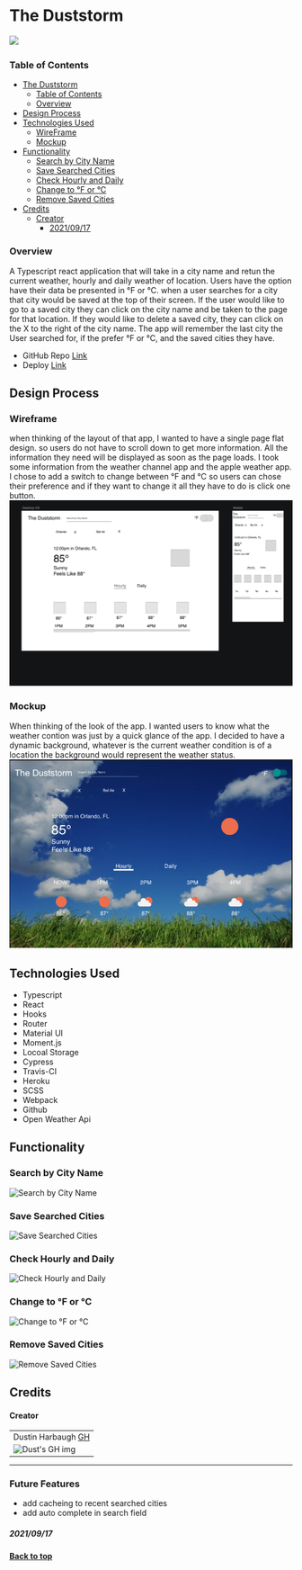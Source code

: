 # The Duststorm
![](https://media.giphy.com/media/hNWrYN0XxNFuV4CTMg/giphy.gif?cid=790b761166833bfe43d4af292b15b5d29234dd4f30698b2d&rid=giphy.gif&ct=g)
### Table of Contents
  - [The Duststorm](#The-Duststorm)
    - [Table of Contents](#table-of-contents)
    - [Overview](#overview)
  - [Design Process](#design-process)
  - [Technologies Used](#technologies-used)
    - [WireFrame](#wireframe)
    - [Mockup](#Mockup)
  - [Functionality](#functionality)
    - [Search by City Name](#Search-by-City-Name)
    - [Save Searched Cities](#Save-Searched-Cities)
    - [Check Hourly and Daily](#Check-Hourly-and-Daily)
    - [Change to °F or °C](#Change-to-°F-or-°C)
    - [Remove Saved Cities](#Remove-Saved-Cities)
  - [Credits](#credits)
      - [Creator](#creator)
        - [2021/09/17](#20210917)

### Overview
A Typescript react application that will take in a city name and retun the current weather, hourly and daily weather of location. Users have the option have their data be presented in °F or °C. when a user searches for a city that city would be saved at the top of their screen. If the user would like to go to a saved city they can click on the city name and be taken to the page for that location. If they would like to delete a saved city, they can click on the X to the right of the city name. The app will remember the last city the User searched for, if the prefer °F or °C, and the saved cities they have.


 - GitHub Repo [Link](https://github.com/Thee-Dust/weather-app)
 - Deploy [Link](https://the-duststorm.herokuapp.com/)


## Design Process

### Wireframe
when thinking of the layout of that app, I wanted to have a single page flat design. so users do not have to scroll down to get more information. All the information they need will be displayed as soon as the page loads. I took some information from the weather channel app and the apple weather app. I chose to add a switch to change between °F and °C so users can chose their preference and if they want to change it all they have to do is click one button.
  <img src='./Sketch/Wireframe.png' />
  
### Mockup
  When thinking of the look of the app. I wanted users to know what the weather contion was just by a quick glance of the app. I decided to have a dynamic background, whatever is the current weather condition is of a location the background would represent the weather status. 
  <img src='./Sketch/Mockup.png' />

## Technologies Used
- Typescript
- React
- Hooks
- Router
- Material UI
- Moment.js
- Locoal Storage
- Cypress
- Travis-CI 
- Heroku
- SCSS
- Webpack
- Github
- Open Weather Api


## Functionality
### Search by City Name
![Search by City Name](https://media.giphy.com/media/c9X8z5oD7W6TIHgl1n/giphy.gif)
### Save Searched Cities
![Save Searched Cities](https://media.giphy.com/media/elwLbUop1xODNC2gAT/giphy.gif)
### Check Hourly and Daily
![Check Hourly and Daily](https://media.giphy.com/media/pTei7tFFvzv5Wotcyv/giphy.gif)
### Change to °F or °C
![Change to °F or °C](https://media.giphy.com/media/CKrvxze6yptWR7l6GC/giphy.gif)
### Remove Saved Cities
![Remove Saved Cities](https://media.giphy.com/media/RhKX8b9b2pzgAroa9Q/giphy.gif)

## Credits
#### Creator
<table>
  <tr>
    <td> Dustin Harbaugh <a href="https://github.com/Thee-Dust">GH</td>
  </tr> 
  <td>
    <img src="https://avatars.githubusercontent.com/u/75390410?v=4" alt="Dust's GH img"
  width="150" height="auto" />
  </td>
  
</table>


**************************************************************************
### Future Features
  - add cacheing to recent searched cities
  - add auto complete in search field

##### 2021/09/17
**[Back to top](#table-of-contents)**
